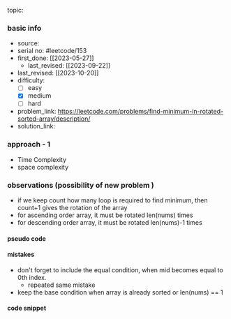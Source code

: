topic:

### basic info
- source: 
- serial no: #leetcode/153 
- first_done: [[2023-05-27]]
	- last_revised: [[2023-09-22]]
- last_revised: [[2023-10-20]]
- difficulty:
	- [ ] easy
	- [x] medium
	- [ ] hard
- problem_link: https://leetcode.com/problems/find-minimum-in-rotated-sorted-array/description/
- solution_link:

### approach - 1
- Time Complexity
- space complexity
### observations (possibility of new problem )
- if we keep count how many loop is required to find minimum, then count+1 gives the rotation of the array
- for ascending order array, it must be rotated len(nums) times
- for descending order array, it must be rotated len(nums)-1 times
#### pseudo code

#### mistakes
- don't forget to include the equal condition, when mid becomes equal to 0th index.
	- repeated same mistake
- keep the base condition when array is already sorted or len(nums) == 1
#### code snippet
```python

```